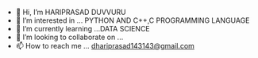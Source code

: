 - 👋 Hi, I’m HARIPRASAD DUVVURU
- 👀 I’m interested in ... PYTHON AND C++,C PROGRAMMING LANGUAGE
- 🌱 I’m currently learning ...DATA SCIENCE
- 💞️ I’m looking to collaborate on ...
- 📫 How to reach me ... dhariprasad143143@gmail.com

<!---
Hari772/Hari772 is a ✨ special ✨ repository because its `README.md` (this file) appears on your GitHub profile.
You can click the Preview link to take a look at your changes.
--->
